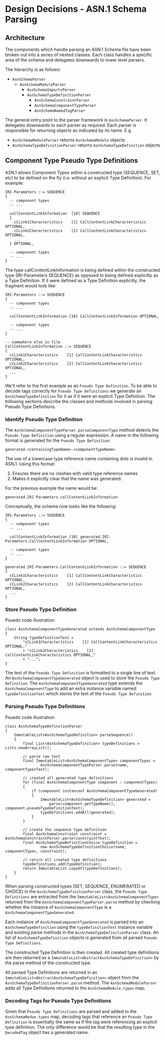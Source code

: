 # Design Decisions - ASN.1 Schema Parsing

## Architecture

The components which handle parsing an ASN.1 Schema file have been broken out
into a series of nested classes. Each class handles a specific area of the
schema and delegates downwards to lower level parsers.

The hierarchy is as follows:

- `AsnSchemaParser`
    - `AsnSchemaModuleParser`
        - `AsnSchemaImportsParser`
        - `AsnSchemaTypeDefinitionParser`
            - `AsnSchemaConstraintParser`
            - `AsnSchemaComponentTypeParser`
            - `AsnSchemaNamedTagParser`

The general entry point to the parser framework is `AsnSchemaParser`. It
delegates downwards to each parser as required. Each parser is responsible for
returning objects as indicated by its name. E.g.

- `AsnSchemaModuleParser` returns `AsnSchemaModule` objects
- `AsnSchemaTypeDefinitionParser` returns `AsnSchemaTypeDefinition` objects

## Component Type Pseudo Type Definitions

ASN.1 allows Component Types within a constructed type (SEQUENCE, SET, etc) to
be defined on the fly (i.e. without an explicit Type Definition). For example:

```
IRI-Parameters ::= SEQUENCE
{
  -- component types
  -- ...

  callContentLinkInformation  [10] SEQUENCE
  {
    cCLink1Characteristics    [1] CallContentLinkCharacteristics OPTIONAL,
    cCLink2Characteristics    [2] CallContentLinkCharacteristics OPTIONAL,
    ...
  } OPTIONAL,

  -- component types
  -- ...
}
```

The type callContentLinkInformation is being defined within the constructed
type (IRI-Parameters SEQUENCE) as opposed to being defined explicitly as a
Type Definition.  If it were defined as a Type Definition explicitly, the
fragment would look like:

```
IRI-Parameters ::= SEQUENCE
{
  -- component types
  -- ...

  callContentLinkInformation [10] CallContentLinkInformation OPTIONAL,

  -- component types
  -- ...
}

-- somewhere else in file
CallContentLinkInformation ::= SEQUENCE
{
  cCLink1Characteristics    [1] CallContentLinkCharacteristics OPTIONAL,
  cCLink2Characteristics    [2] CallContentLinkCharacteristics OPTIONAL,
  ...
}
```

We'll refer to the first example as an `Pseudo Type Definition`. To be
able to decode tags correctly for `Pseudo Type Definitions` we generate an
`AsnSchemaTypeDefinition` for it as if it were an explicit Type Definition. The
following sections describe the classes and methods involved in parsing Pseudo
Type Definitions.

### Identify Pseudo Type Definition

The `AsnSchemaComponentTypeParser.parseComponentType` method detects
the `Pseudo Type Definition` using a regular expression. A name in
the following format is generated for the `Pseudo Type Definition`:

```
generated.<containingTypeName>.<componentTypeName>
```

The use of a lowercase type reference name containing dots is invalid in
ASN.1. Using this format:

1. Ensures there are no clashes with valid type reference names
1. Makes it explicitly clear that the name was generated.

For the previous example the name would be:

```
generated.IRI-Parameters.callContentLinkInformation
```

Conceptually, the schema now looks like the following:
```
IRI-Parameters ::= SEQUENCE
{
  -- component types
  -- ...

  callContentLinkInformation [10] generated.IRI-Parameters.CallContentLinkInformation OPTIONAL,

  -- component types
  -- ...
}

generated.IRI-Parameters.CallContentLinkInformation ::= SEQUENCE
{
  cCLink1Characteristics    [1] CallContentLinkCharacteristics OPTIONAL,
  cCLink2Characteristics    [2] CallContentLinkCharacteristics OPTIONAL,
  ...
}
```

### Store Pseudo Type Definition

Psuedo code illustration:

```
class AsnSchemaComponentTypeGenerated extends AsnSchemaComponentType
{
    String typeDefinitionText =
        "cCLink1Characteristics    [1] CallContentLinkCharacteristics OPTIONAL,"
        + "cCLink2Characteristics    [2] CallContentLinkCharacteristics OPTIONAL,"
        + "...";
}
```

The text of the `Pseudo Type Definition` is formatted to a single line of text.
 An `AsnSchemaComponentTypeGenerated` object is used to store the `Pseudo Type
 Definition`. The `AsnSchemaComponentTypeGenerated` type extends the
 `AsnSchemaComponentType` to add an extra instance variable named
 `typeDefinitionText` which stores the text of the `Pseudo Type Definition`.

### Parsing Pseudo Type Definitions

Psuedo code illustration:

```
class AsnSchemaTypeDefinitionParser
{
    ImmutableList<AsnSchemaTypeDefinition> parseSequence()
    {
        final List<AsnSchemaTypeDefinition> typeDefinitions = Lists.newArrayList();

        // parse raw text
        final ImmutableList<AsnSchemaComponentType> componentTypes =
                AsnSchemaComponentTypeParser.parse(name, componentTypesText);

        // created all generated type definitions
        for (final AsnSchemaComponentType component : componentTypes)
        {
            if (component instanceof AsnSchemaComponentTypeGenerated)
            {
                ImmutableList<AsnSchemaTypeDefinition> generated =
                    parse(component.getTypeName(), component.pseudoTypeDefinitionText);
                typeDefinitions.addAll(generated);
            }
        }

        // create the sequence type definition
        final AsnSchemaConstraint constraint = AsnSchemaConstraintParser.parse(constraintText);
        final AsnSchemaTypeDefinitionChoice typeDefinition =
                new AsnSchemaTypeDefinitionChoice(name, componentTypes, constraint);

        // return all created type definitions
        typeDefinitions.add(typeDefinition);
        return ImmutableList.copyOf(typeDefinitions);
    }
}
```

When parsing constructed types (SET, SEQUENCE, ENUMERATED or CHOICE) in the
`AsnSchemaTypeDefinitionParser` class, the `Pseudo Type Definitions` are
extracted from the `ImmutableList<AsnSchemaComponentType>` returned from the
`AsnSchemaComponentTypeParser.parse` method by checking whether the instance of
`AsnSchemaComponentType` is a `AsnSchemaComponentTypeGenerated`.

Each instance of `AsnSchemaComponentTypeGenerated` is parsed into an
`AsnSchemaTypeDefinition` using the `typeDefinitionText` instance variable
and existing parse methods in the `AsnSchemaTypeDefinitionParser` class. An
list of `AsnSchemaTypeDefinition` objects is generated from all parsed
`Pseudo Type Definitions`.

The constructed Type Definition is then created. All created type definitions
are then returned as a `ImmutableList<AbstractAsnSchemaTypeDefinition>`
by the parse method of the constructed type.

All parsed Type Definitions are returned in an
`ImmutableList<AbstractAsnSchemaTypeDefinition>` object from the
`AsnSchemaTypeDefinitionParser.parse` method. The `AsnSchemaModuleParser`
adds all Type Definitions returned to the `AsnSchemaModule.types` map.

### Decoding Tags for Pseudo Type Definitions

Given that `Pseudo Type Definitions` are parsed and added to the
`AsnSchemaModue.types` map, decoding tags that reference an `Pseudo Type
Definition` is essentially the same as if the tag were referencing an explicit
type definition. The only difference would be that the resulting type in the
`DecodedTag` object has a generated name.
